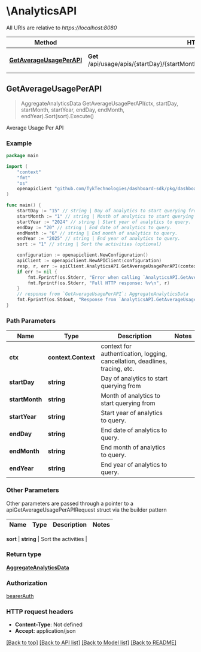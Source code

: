 # \AnalyticsAPI

All URIs are relative to *https://localhost:8080*

Method | HTTP request | Description
------------- | ------------- | -------------
[**GetAverageUsagePerAPI**](AnalyticsAPI.md#GetAverageUsagePerAPI) | **Get** /api/usage/apis/{startDay}/{startMonth}/{startYear}/{endDay}/{endMonth}/{endYear} | Average Usage Per API



## GetAverageUsagePerAPI

> AggregateAnalyticsData GetAverageUsagePerAPI(ctx, startDay, startMonth, startYear, endDay, endMonth, endYear).Sort(sort).Execute()

Average Usage Per API



### Example

```go
package main

import (
	"context"
	"fmt"
	"os"
	openapiclient "github.com/TykTechnologies/dashboard-sdk/pkg/dashboard"
)

func main() {
	startDay := "15" // string | Day of analytics to start querying from
	startMonth := "1" // string | Month of analytics to start querying from
	startYear := "2024" // string | Start year of analytics to query.
	endDay := "20" // string | End date of analytics to query.
	endMonth := "6" // string | End month of analytics to query.
	endYear := "2025" // string | End year of analytics to query.
	sort := "1" // string | Sort the activities (optional)

	configuration := openapiclient.NewConfiguration()
	apiClient := openapiclient.NewAPIClient(configuration)
	resp, r, err := apiClient.AnalyticsAPI.GetAverageUsagePerAPI(context.Background(), startDay, startMonth, startYear, endDay, endMonth, endYear).Sort(sort).Execute()
	if err != nil {
		fmt.Fprintf(os.Stderr, "Error when calling `AnalyticsAPI.GetAverageUsagePerAPI``: %v\n", err)
		fmt.Fprintf(os.Stderr, "Full HTTP response: %v\n", r)
	}
	// response from `GetAverageUsagePerAPI`: AggregateAnalyticsData
	fmt.Fprintf(os.Stdout, "Response from `AnalyticsAPI.GetAverageUsagePerAPI`: %v\n", resp)
}
```

### Path Parameters


Name | Type | Description  | Notes
------------- | ------------- | ------------- | -------------
**ctx** | **context.Context** | context for authentication, logging, cancellation, deadlines, tracing, etc.
**startDay** | **string** | Day of analytics to start querying from | 
**startMonth** | **string** | Month of analytics to start querying from | 
**startYear** | **string** | Start year of analytics to query. | 
**endDay** | **string** | End date of analytics to query. | 
**endMonth** | **string** | End month of analytics to query. | 
**endYear** | **string** | End year of analytics to query. | 

### Other Parameters

Other parameters are passed through a pointer to a apiGetAverageUsagePerAPIRequest struct via the builder pattern


Name | Type | Description  | Notes
------------- | ------------- | ------------- | -------------






 **sort** | **string** | Sort the activities | 

### Return type

[**AggregateAnalyticsData**](AggregateAnalyticsData.md)

### Authorization

[bearerAuth](../README.md#bearerAuth)

### HTTP request headers

- **Content-Type**: Not defined
- **Accept**: application/json

[[Back to top]](#) [[Back to API list]](../README.md#documentation-for-api-endpoints)
[[Back to Model list]](../README.md#documentation-for-models)
[[Back to README]](../README.md)

